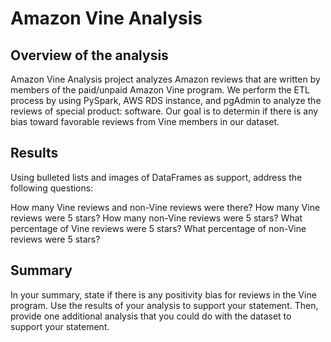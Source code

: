 # Amazon Vine Analysis

## Overview of the analysis
Amazon Vine Analysis project analyzes Amazon reviews that are written by members of the paid/unpaid Amazon Vine program. We perform the ETL process by using PySpark, AWS RDS instance, and pgAdmin to analyze the reviews of special product: software. Our goal is to determin if there is any bias toward favorable reviews from Vine members in our dataset.

## Results
Using bulleted lists and images of DataFrames as support, address the following questions:

How many Vine reviews and non-Vine reviews were there?
How many Vine reviews were 5 stars? How many non-Vine reviews were 5 stars?
What percentage of Vine reviews were 5 stars? What percentage of non-Vine reviews were 5 stars?


## Summary
In your summary, state if there is any positivity bias for reviews in the Vine program. Use the results of your analysis to support your statement. Then, provide one additional analysis that you could do with the dataset to support your statement.

